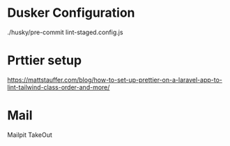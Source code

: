 # Dusker Configuration

./husky/pre-commit
lint-staged.config.js

# Prttier setup

<https://mattstauffer.com/blog/how-to-set-up-prettier-on-a-laravel-app-to-lint-tailwind-class-order-and-more/>

# Mail

Mailpit
TakeOut